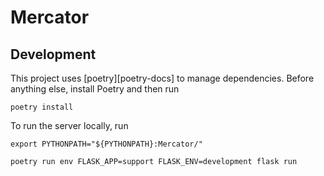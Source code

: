 # Mercator

## Development
This project uses [poetry][poetry-docs] to manage dependencies. Before anything else, install Poetry and then run

    poetry install

To run the server locally, run

    export PYTHONPATH="${PYTHONPATH}:Mercator/"

    poetry run env FLASK_APP=support FLASK_ENV=development flask run
